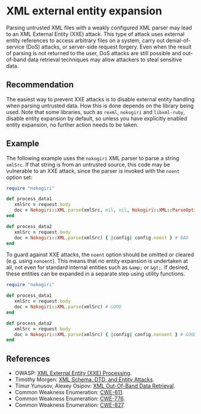# XML external entity expansion
Parsing untrusted XML files with a weakly configured XML parser may lead to an XML External Entity (XXE) attack. This type of attack uses external entity references to access arbitrary files on a system, carry out denial-of-service (DoS) attacks, or server-side request forgery. Even when the result of parsing is not returned to the user, DoS attacks are still possible and out-of-band data retrieval techniques may allow attackers to steal sensitive data.


## Recommendation
The easiest way to prevent XXE attacks is to disable external entity handling when parsing untrusted data. How this is done depends on the library being used. Note that some libraries, such as `rexml`, `nokogiri` and `libxml-ruby`, disable entity expansion by default, so unless you have explicitly enabled entity expansion, no further action needs to be taken.


## Example
The following example uses the `nokogiri` XML parser to parse a string `xmlSrc`. If that string is from an untrusted source, this code may be vulnerable to an XXE attack, since the parser is invoked with the `noent` option set:


```ruby
require "nokogiri"

def process_data1
   xmlSrc = request.body
   doc = Nokogiri::XML.parse(xmlSrc, nil, nil, Nokogiri::XML::ParseOptions::NOENT) # BAD
end

def process_data2
   xmlSrc = request.body
   doc = Nokogiri::XML.parse(xmlSrc) { |config| config.noent } # BAD
end


```
To guard against XXE attacks, the `noent` option should be omitted or cleared (e.g. using `nonoent`). This means that no entity expansion is undertaken at all, not even for standard internal entities such as `&amp;` or `&gt;`. If desired, these entities can be expanded in a separate step using utility functions.


```ruby
require "nokogiri"

def process_data1
   xmlSrc = request.body
   doc = Nokogiri::XML.parse(xmlSrc) # GOOD
end

def process_data2
   xmlSrc = request.body
   doc = Nokogiri::XML.parse(xmlSrc) { |config| config.nonoent } # GOOD
end


```

## References
* OWASP: [XML External Entity (XXE) Processing](https://www.owasp.org/index.php/XML_External_Entity_(XXE)_Processing).
* Timothy Morgen: [XML Schema, DTD, and Entity Attacks](https://research.nccgroup.com/2014/05/19/xml-schema-dtd-and-entity-attacks-a-compendium-of-known-techniques/).
* Timur Yunusov, Alexey Osipov: [XML Out-Of-Band Data Retrieval](https://www.slideshare.net/qqlan/bh-ready-v4).
* Common Weakness Enumeration: [CWE-611](https://cwe.mitre.org/data/definitions/611.html).
* Common Weakness Enumeration: [CWE-776](https://cwe.mitre.org/data/definitions/776.html).
* Common Weakness Enumeration: [CWE-827](https://cwe.mitre.org/data/definitions/827.html).
